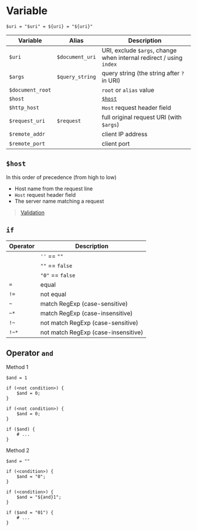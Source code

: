 # Variable

```nginx
$uri = "$uri" = ${uri} = "${uri}"
```

| Variable | Alias | Description |
|-|-|-|
| `$uri` | `$document_uri` | URI, exclude `$args`, change when internal redirect / using `index` |
| `$args` | `$query_string` | query string (the string after `?` in URI) |
| `$document_root` |  | `root` or `alias` value |
| `$host` |  | [`$host`](#host) |
| `$http_host` |  | `Host` request header field |
| `$request_uri` | `$request` | full original request URI (with `$args`) |
| `$remote_addr` |  | client IP address |
| `$remote_port` |  | client port |

## `$host`

In this order of precedence (from high to low)

- Host name from the request line
- `Host` request header field
- The server name matching a request

> [Validation](host.md#validation)

## `if`

| Operator | Description |
|-|-|
| | `''` == `""` |
| | `""` == `false` |
| | `"0"` == `false` |
| `=` | equal |
| `!=` | not equal |
| `~` | match RegExp (case-sensitive) |
| `~*` | match RegExp (case-insensitive) |
| `!~` | not match RegExp (case-sensitive) |
| `!~*` | not match RegExp (case-insensitive) |

## Operator `and`

Method 1

```nginx
$and = 1

if (<not condition>) {
    $and = 0;
}

if (<not condition>) {
    $and = 0;
}

if ($and) {
    # ...
}
```

Method 2

```nginx
$and = ""

if (<condition>) {
    $and = "0";
}

if (<condition>) {
    $and = "${and}1";
}

if ($and = "01") {
    # ...
}
```
